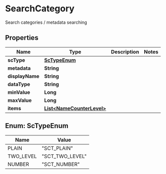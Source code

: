 

# SearchCategory

Search categories / metadata searching

## Properties

| Name | Type | Description | Notes |
|------------ | ------------- | ------------- | -------------|
|**scType** | [**ScTypeEnum**](#ScTypeEnum) |  |  |
|**metadata** | **String** |  |  |
|**displayName** | **String** |  |  |
|**dataType** | **String** |  |  |
|**minValue** | **Long** |  |  |
|**maxValue** | **Long** |  |  |
|**items** | [**List&lt;NameCounterLevel&gt;**](NameCounterLevel.md) |  |  |



## Enum: ScTypeEnum

| Name | Value |
|---- | -----|
| PLAIN | &quot;SCT_PLAIN&quot; |
| TWO_LEVEL | &quot;SCT_TWO_LEVEL&quot; |
| NUMBER | &quot;SCT_NUMBER&quot; |



